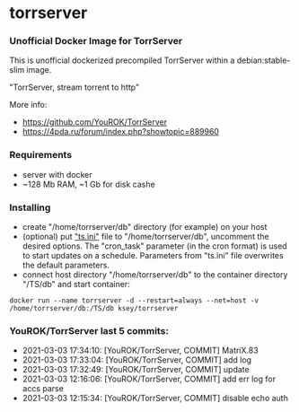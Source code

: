 # torrserver
### Unofficial Docker Image for TorrServer

This is unofficial dockerized precompiled TorrServer within a debian:stable-slim image.

"TorrServer, stream torrent to http"

More info:
- https://github.com/YouROK/TorrServer
- https://4pda.ru/forum/index.php?showtopic=889960

### Requirements

* server with docker
* ~128 Mb RAM, ~1 Gb for disk cashe 

### Installing

- сreate "/home/torrserver/db" directory (for example) on your host
- (optional) put ["ts.ini"](https://raw.githubusercontent.com/MrKsey/torrserver/master/ts.ini) file to "/home/torrserver/db", uncomment the desired options. The "cron_task" parameter (in the cron format) is used to start updates on a schedule. Parameters from "ts.ini" file overwrites the default parameters.
- connect host directory "/home/torrserver/db" to the container directory "/TS/db" and start container:
```
docker run --name torrserver -d --restart=always --net=host -v /home/torrserver/db:/TS/db ksey/torrserver
```










### YouROK/TorrServer last 5 commits:
* 2021-03-03 17:34:10: [YouROK/TorrServer, COMMIT] MatriX.83
* 2021-03-03 17:33:04: [YouROK/TorrServer, COMMIT] add log
* 2021-03-03 17:32:49: [YouROK/TorrServer, COMMIT] update
* 2021-03-03 12:16:06: [YouROK/TorrServer, COMMIT] add err log for accs parse
* 2021-03-03 12:15:34: [YouROK/TorrServer, COMMIT] disable echo auth
